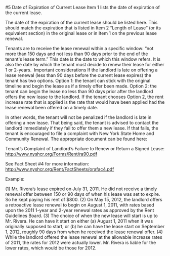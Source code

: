 #5 Date of Expiration of Current Lease
Item 1 lists the date of expiration of the current lease. 

The date of the expiration of the current lease should be listed here. This should match the expiration that is listed in Item 2 “Length of Lease” (or its equivalent section) in the original lease or in Item 1 on the previous lease renewal. 

Tenants are to receive the lease renewal within a specific window: “not more than 150 days and not less than 90 days prior to the end of the tenant's lease term.”  This date is the date to which this window refers. It is also the date by which the tenant must decide to renew their lease for either 1 or 2-years. 
 Important considerations
If the landlord is late on offering a lease renewal (less than 90 days before the current lease expires) the tenant has two options. Option 1: the tenant can stick with the original timeline and begin the lease as if a timely offer been made. Option 2: the tenant can begin the lease no less than 90 days prior after the landlord offers the new lease to the landlord. If the tenant chooses Option 2, the rent increase rate that is applied is the rate that would have been applied had the lease renewal been offered on a timely date. 

In other words, the tenant will not be penalized if the landlord is late in offering a new lease. That being said, the tenant is advised to contact the landlord immediately if they fail to offer them a new lease. If that fails, the tenant is encouraged to file a complaint with New York State Home and Community Renewal. The appropriate document can be found here:

Tenant’s Complaint of Landlord’s Failure to Renew or Return a Signed Lease:
http://www.nyshcr.org/Forms/Rent/ra90.pdf

See Fact Sheet #4 for more information:
http://www.nyshcr.org/Rent/FactSheets/orafac4.pdf

Example: 

(1)	Mr. Rivera’s lease expired on July 31, 2011. He did not receive a timely renewal offer between 150 or 90 days of when his lease was set to expire. So he kept paying his rent of $800. 
(2)	On May 15, 2012, the landlord offers a retroactive lease renewal to begin on August 1, 2011, with rates based upon the 2011 1-year and 2-year renewal rates as approved by the Rent Guidelines Board. 
(3)	The choice of when the new lease will start is up to Mr. Rivera. He can have it start on either (a) August 1, 2011 when it was originally supposed to start, or (b) he can have the lease start on September 1, 2012, roughly 90 days from when he received the lease renewal offer. 
(4)	While the landlord offered the lease renewal at the allowable increase rates of 2011, the rates for 2012 were actually lower. Mr. Rivera is liable for the lower rates, which would be those for 2012. 
